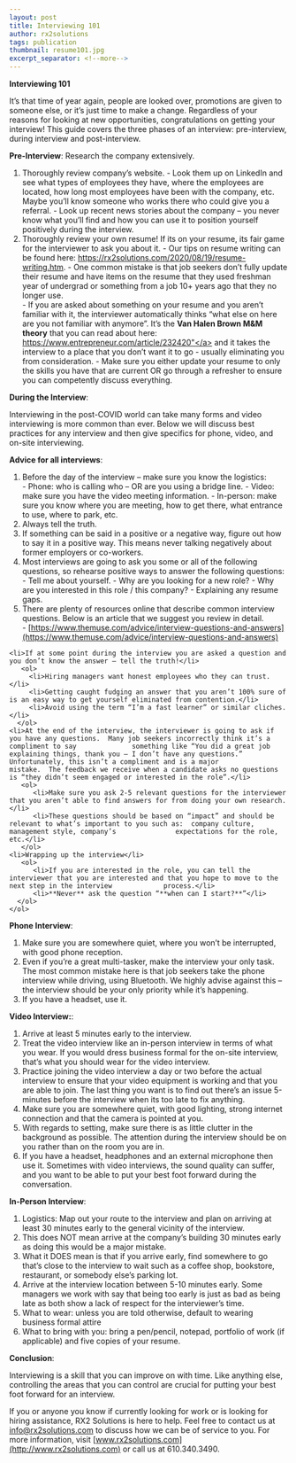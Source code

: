 ```yaml
---
layout: post
title: Interviewing 101
author: rx2solutions
tags: publication
thumbnail: resume101.jpg
excerpt_separator: <!--more-->
---
```


**Interviewing 101**

It’s that time of year again, people are looked over, promotions are given to someone else, or it’s just time to make a change. Regardless of your reasons for looking at new opportunities, congratulations on getting your interview!  This guide covers the three phases of an interview: pre-interview, during interview and post-interview.
<!--more-->

**Pre-Interview**:
Research the company extensively.
  1. Thoroughly review company’s website.
    - Look them up on LinkedIn and see what types of employees they have, where the employees are located, how long most employees have been with the company, etc. Maybe you’ll know someone who works there who could give you a referral.
    - Look up recent news stories about the company – you never know what you’ll find and how you can use it to position yourself positively during the                   interview.
  1. Thoroughly review your own resume!  If its on your resume, its fair game for the interviewer to ask you about it.
    - Our tips on resume writing can be found here:  <a href="https://rx2solutions.com/2020/08/19/resume-writing.html">https://rx2solutions.com/2020/08/19/resume-writing.htm</a>.
    - One common mistake is that job seekers don’t fully update their resume and have items on the resume that they used freshman year of undergrad or                   something from a job 10+ years ago that they no longer use.</li>
    - If you are asked about something on your resume and you aren’t familiar with it, the interviewer automatically thinks “what else on here are you not               familiar with anymore”.  It’s the **Van Halen Brown M&M theory** that you can read about here: <a               href="https://www.entrepreneur.com/article/232420">https://www.entrepreneur.com/article/232420"</a> and it takes the interview to a place that you don’t want it to go - usually eliminating you from consideration. </li>
    - Make sure you either update your resume to only the skills you have that are current OR go through a refresher to ensure you can competently discuss               everything.
  
**During the Interview**:

Interviewing in the post-COVID world can take many forms and video interviewing is more common than ever.  Below we will discuss best practices for any interview and then give specifics for phone, video, and on-site interviewing.

**Advice for all interviews**:
  1. Before the day of the interview – make sure you know the logistics:</li>
    - Phone:  who is calling who – OR are you using a bridge line.</li>
    - Video:  make sure you have the video meeting information.</li>
    - In-person:  make sure you know where you are meeting, how to get there, what entrance to use, where to park, etc.</li>
  1. Always tell the truth.</li>
  1. If something can be said in a positive or a negative way, figure out how to say it in a positive way.  This means never talking negatively about former             employers or co-workers.</li>
  1. Most interviews are going to ask you some or all of the following questions, so rehearse positive ways to answer the following questions:</li>
    - Tell me about yourself.</li>
    - Why are you looking for a new role?</li>
    - Why are you interested in this role / this company?</li>
    - Explaining any resume gaps.</li>
   1. There are plenty of resources online that describe common interview questions.  Below is an article that we suggest you review in detail.</li>
    - [https://www.themuse.com/advice/interview-questions-and-answers](https://www.themuse.com/advice/interview-questions-and-answers)</li>
      </ol>
    <li>If at some point during the interview you are asked a question and you don’t know the answer – tell the truth!</li>
       <ol>
         <li>Hiring managers want honest employees who they can trust.</li>
         <li>Getting caught fudging an answer that you aren’t 100% sure of is an easy way to get yourself eliminated from contention.</li>
         <li>Avoid using the term “I’m a fast learner” or similar cliches.</li>
      </ol>
    <li>At the end of the interview, the interviewer is going to ask if you have any questions.  Many job seekers incorrectly think it’s a compliment to say              something like “You did a great job explaining things, thank you – I don’t have any questions.” Unfortunately, this isn’t a compliment and is a major              mistake.  The feedback we receive when a candidate asks no questions is “they didn’t seem engaged or interested in the role”.</li>
       <ol>
          <li>Make sure you ask 2-5 relevant questions for the interviewer that you aren’t able to find answers for from doing your own research.</li>
          <li>These questions should be based on “impact” and should be relevant to what’s important to you such as:  company culture, management style, company’s               expectations for the role, etc.</li>
       </ol>
    <li>Wrapping up the interview</li>
       <ol>
          <li>If you are interested in the role, you can tell the interviewer that you are interested and that you hope to move to the next step in the interview             process.</li>
          <li>**Never** ask the question “**when can I start?**”</li>
      </ol>
    </ol>

**Phone Interview**:

  <ol>
    <li>Make sure you are somewhere quiet, where you won’t be interrupted, with good phone reception.</li>
    <li>Even if you’re a great multi-tasker, make the interview your only task.  The most common mistake here is that job seekers take the phone interview while        driving, using Bluetooth.  We highly advise against this – the interview should be your only priority while it’s happening.</li>
    <li>If you have a headset, use it.</li>
  </ol>
  
**Video Interview:**:

  <ol>
    <li>Arrive at least 5 minutes early to the interview.</li>
    <li>Treat the video interview like an in-person interview in terms of what you wear.  If you would dress business formal for the on-site interview, that’s what     you should wear for the video interview.</li>
    <li>Practice joining the video interview a day or two before the actual interview to ensure that your video equipment is working and that you are able to join.     The last thing you want is to find out there’s an issue 5-minutes before the interview when its too late to fix anything.</li>
    <li>Make sure you are somewhere quiet, with good lighting, strong internet connection and that the camera is pointed at you.</li>
    <li>With regards to setting, make sure there is as little clutter in the background as possible.  The attention during the interview should be on you rather        than on the room you are in.</li>
     <li>If you have a headset, headphones and an external microphone then use it.  Sometimes with video interviews, the sound quality can suffer, and you want to      be able to put your best foot forward during the conversation.</li>
  </ol>
  
**In-Person Interview**:

  <ol>
    <li>Logistics:  Map out your route to the interview and plan on arriving at least 30 minutes early to the general vicinity of the interview.</li>
    <li>This does NOT mean arrive at the company’s building 30 minutes early as doing this would be a major mistake.</li>
    <li>What it DOES mean is that if you arrive early, find somewhere to go that’s close to the interview to wait such as a coffee shop, bookstore, restaurant, or      somebody else’s parking lot.</li>
    <li>Arrive at the interview location between 5-10 minutes early.  Some managers we work with say that being too early is just as bad as being late as both show      a lack of respect for the interviewer’s time.</li>
    <li>What to wear:  unless you are told otherwise, default to wearing business formal attire</li>
    <li>What to bring with you:  bring a pen/pencil, notepad, portfolio of work (if applicable) and five copies of your resume.</li>
  </ol>

**Conclusion**:

Interviewing is a skill that you can improve on with time.  Like anything else, controlling the areas that you can control are crucial for putting your best foot forward for an interview.

If you or anyone you know if currently looking for work or is looking for hiring assistance, RX2 Solutions is here to help.  Feel free to contact us at [info@rx2solutions.com](mailto:info@rx2solutions.com) to discuss how we can be of service to you.  For more information, visit [www.rx2solutions.com](http://www.rx2solutions.com) or call us at 610.340.3490.
